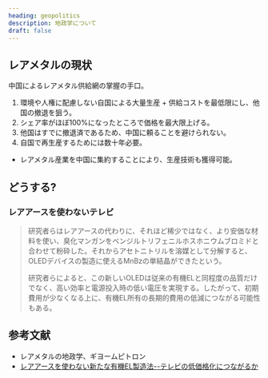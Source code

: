 ```yaml
---
heading: geopolitics
description: 地政学について
draft: false
---
```


## レアメタルの現状

中国によるレアメタル供給網の掌握の手口。

1. 環境や人権に配慮しない自国による大量生産 + 供給コストを最低限にし、他国の撤退を狙う。
2. シェア率がほぼ100%になったところで価格を最大限上げる。
3. 他国はすでに撤退済であるため、中国に頼ることを避けられない。
4. 自国で再生産するためには数十年必要。

- レアメタル産業を中国に集約することにより、生産技術も獲得可能。

## どうする?

### レアアースを使わないテレビ

> 研究者らはレアアースの代わりに、それほど稀少ではなく、より安価な材料を使い、臭化マンガンをベンジルトリフェニルホスホニウムブロミドと合わせて粉砕した。それからアセトニトリルを溶媒として分解すると、OLEDデバイスの製造に使えるMnBzの単結晶ができたという。
>
> 研究者らによると、この新しいOLEDは従来の有機ELと同程度の品質だけでなく、高い効率と電源投入時の低い電圧を実現する。したがって、初期費用が少なくなる上に、有機EL所有の長期的費用の低減につながる可能性もある。

## 参考文献

- レアメタルの地政学、ギヨームピトロン
- [レアアースを使わない新たな有機EL製造法--テレビの低価格化につながるか](https://japan.cnet.com/article/35212614/)
